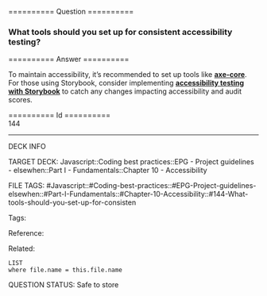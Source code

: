 ========== Question ==========  

### What tools should you set up for consistent accessibility testing?  

========== Answer ==========  

To maintain accessibility, it’s recommended to set up tools like **[axe-core](https://www.youtube.com/watch?v=-n5Ul7WPc3Y&list=PLMlWGnpsViOMt24a-Y_dybv68H-kj6Un6&t=1649s)**. For those using Storybook, consider implementing **[accessibility testing with Storybook](https://storybook.js.org/blog/accessibility-testing-with-storybook/)** to catch any changes impacting accessibility and audit scores.

========== Id ==========  
144

---

DECK INFO

TARGET DECK: Javascript::Coding best practices::EPG - Project guidelines - elsewhen::Part I - Fundamentals::Chapter 10 - Accessibility

FILE TAGS: #Javascript::#Coding-best-practices::#EPG-Project-guidelines-elsewhen::#Part-I-Fundamentals::#Chapter-10-Accessibility::#144-What-tools-should-you-set-up-for-consisten

Tags:

Reference:

Related:

```dataview
LIST
where file.name = this.file.name
```

QUESTION STATUS: Safe to store
